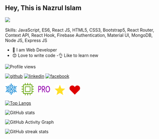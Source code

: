 ## Hey, This is Nazrul Islam
![](https://i.ibb.co/6rKM3XN/Welcome-Back-to-Sandy-Spring.png)


Skills: JavaScript, ES6, React JS, HTML5, CSS3, Bootstrap5, React Router, Context API, React Hook, Firebase Authentication, Material UI, MongoDB, Node JS, Express JS

- 👑 I am Web Developer 
- 😍 Love to write code 
-👌 Like to learn new 

![Profile views](https://gpvc.arturio.dev/Nazrul10)  

[<img src='https://cdn.jsdelivr.net/npm/simple-icons@3.0.1/icons/github.svg' alt='github' height='40'>](https://github.com/Nazrul10)  [<img src='https://cdn.jsdelivr.net/npm/simple-icons@3.0.1/icons/linkedin.svg' alt='linkedin' height='40'>](https://www.linkedin.com/in/https://www.linkedin.com/in/nazrul10//)  [<img src='https://cdn.jsdelivr.net/npm/simple-icons@3.0.1/icons/facebook.svg' alt='facebook' height='40'>](https://www.facebook.com/https://www.facebook.com/prince.nil200)  

<a href='https://archiveprogram.github.com/'><img src='https://raw.githubusercontent.com/acervenky/animated-github-badges/master/assets/acbadge.gif' width='40' height='40'></a> <a href='https://docs.github.com/en/developers'><img src='https://raw.githubusercontent.com/acervenky/animated-github-badges/master/assets/devbadge.gif' width='40' height='40'></a> <a href='https://github.com/pricing'><img src='https://raw.githubusercontent.com/acervenky/animated-github-badges/master/assets/pro.gif' width='40' height='40'></a> <a href='https://stars.github.com/'><img src='https://raw.githubusercontent.com/acervenky/animated-github-badges/master/assets/starbadge.gif' width='35' height='35'></a> <a href='https://docs.github.com/en/github/supporting-the-open-source-community-with-github-sponsors'><img src='https://raw.githubusercontent.com/acervenky/animated-github-badges/master/assets/sponsorbadge.gif' width='35' height='35'></a> 

[![Top Langs](https://github-readme-stats.vercel.app/api/top-langs/?username=Nazrul10)](https://github.com/anuraghazra/github-readme-stats)

![GitHub stats](https://github-readme-stats.vercel.app/api?username=Nazrul10&show_icons=true&count_private=true)  

![GitHub Activity Graph](https://activity-graph.herokuapp.com/graph?username=Nazrul10)  

![GitHub streak stats](https://github-readme-streak-stats.herokuapp.com/?user=Nazrul10)  

